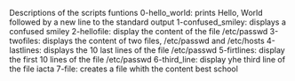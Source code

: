 Descriptions of the scripts funtions
0-hello_world: prints Hello, World followed by a new line to the standard output
1-confused_smiley: displays a confused smiley
2-hellofile: display the content of the file /etc/passwd
3-twofiles: displays the content of two files, /etc/passwd and /etc/hosts
4-lastlines: displays the 10 last lines of the file /etc/passwd
5-firtlines: display the first 10 lines of the file /etc/passwd 
6-third_line: display yhe third line of the file iacta
7-file: creates a file  whith the content best school
